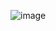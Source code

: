 ![image](https://user-images.githubusercontent.com/102737756/200197444-81a2e26f-3dcd-4523-8bed-16fc8abf4a8d.png)
